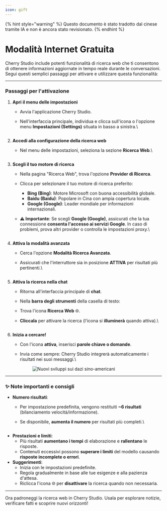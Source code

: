 ```yaml
---
icon: gift
---
```


{% hint style="warning" %}
Questo documento è stato tradotto dal cinese tramite IA e non è ancora stato revisionato.
{% endhint %}

# Modalità Internet Gratuita

Cherry Studio include potenti funzionalità di ricerca web che ti consentono di ottenere informazioni aggiornate in tempo reale durante le conversazioni. Segui questi semplici passaggi per attivare e utilizzare questa funzionalità:

***

### Passaggi per l'attivazione

1. **Apri il menu delle impostazioni**
   * Avvia l'applicazione Cherry Studio.
   *   Nell'interfaccia principale, individua e clicca sull'icona o l'opzione menu **Impostazioni (Settings)** situata in basso a sinistra.\


       <figure><img src="../.gitbook/assets/Pasted image 20250416182458.png" alt=""><figcaption></figcaption></figure>
2. **Accedi alla configurazione della ricerca web**
   *   Nel menu delle impostazioni, seleziona la sezione **Ricerca Web**.\


       <figure><img src="../.gitbook/assets/Pasted image 20250416182559.png" alt=""><figcaption></figcaption></figure>
3. **Scegli il tuo motore di ricerca**
   * Nella pagina "Ricerca Web", trova l'opzione **Provider di Ricerca**.
   * Clicca per selezionare il tuo motore di ricerca preferito:
     * **Bing (Bing)**: Motore Microsoft con buona accessibilità globale.
     * **Baidu (Baidu)**: Popolare in Cina con ampia copertura locale.
     * **Google (Google)**: Leader mondiale per informazioni internazionali.
   *   **⚠️ Importante**: Se scegli **Google (Google)**, assicurati che la tua connessione **consenta l'accesso ai servizi Google**. In caso di problemi, prova altri provider o controlla le impostazioni proxy.\


       <figure><img src="../.gitbook/assets/Pasted image 20250416182637.png" alt=""><figcaption></figcaption></figure>
4. **Attiva la modalità avanzata**
   * Cerca l'opzione **Modalità Ricerca Avanzata**.
   *   Assicurati che l'interruttore sia in posizione **ATTIVA** per risultati più pertinenti.\


       <figure><img src="../.gitbook/assets/Pasted image 20250416182728.png" alt=""><figcaption></figcaption></figure>
5. **Attiva la ricerca nella chat**
   * Ritorna all'interfaccia principale di **chat**.
   * Nella **barra degli strumenti** della casella di testo:
   * Trova l'icona **Ricerca Web** 🌐.
   *   **Cliccala** per attivare la ricerca (l'icona si **illuminerà** quando attiva).\


       <figure><img src="../.gitbook/assets/Pasted image 20250416182812.png" alt=""><figcaption></figcaption></figure>
6. **Inizia a cercare!**
   * Con l'icona **attiva**, inserisci **parole chiave o domande**.
   *   Invia come sempre: Cherry Studio integrerà automaticamente i risultati nei suoi messaggi.\


       <figure><img src="../.gitbook/assets/中美关税新动态.png" alt="Nuovi sviluppi sui dazi sino-americani"><figcaption></figcaption></figure>

***

### ✨ Note importanti e consigli

* **Numero risultati**:
  * Per impostazione predefinita, vengono restituiti **~6 risultati** (bilanciamento velocità/informazione).
  *   Se disponibile, **aumenta il numero** per risultati più completi.\


      <figure><img src="../.gitbook/assets/Pasted image 20250416184145.png" alt=""><figcaption></figcaption></figure>
* **Prestazioni e limiti**:
  * Più risultati **aumentano i tempi** di elaborazione e **rallentano** le risposte.
  * Contenuti eccessivi possono **superare i limiti** del modello causando **risposte incomplete o errori**.
* **Suggerimenti**:
  * Inizia con le impostazioni predefinite.
  * Regola gradualmente in base alle tue esigenze e alla pazienza d'attesa.
  * Riclicca l'icona 🌐 per **disattivare** la ricerca quando non necessaria.

***

Ora padroneggi la ricerca web in Cherry Studio. Usala per esplorare notizie, verificare fatti e scoprire nuovi orizzonti!